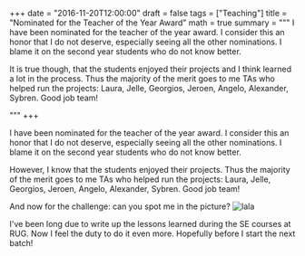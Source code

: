 +++
date = "2016-11-20T12:00:00"
draft = false
tags = ["Teaching"]
title = "Nominated for the Teacher of the Year Award"
math = true
summary = """
I have been nominated for the teacher of the year award. 
I consider this an honor that I do not deserve, especially
seeing all the other nominations. I blame it on the second 
year students who do not know better. 

It is true though, that the students enjoyed their projects
and I think learned a lot in the process. Thus the majority 
of the merit goes to me TAs who helped run the projects: 
Laura, Jelle, Georgios, Jeroen, Angelo, 
Alexander, Sybren. Good job team!


<!-- 
And now for the challenge: can you spot me in the picture? 
![lala](/img/teacher.jpg) -->

"""
+++

I have been nominated for the teacher of the year award. 
I consider this an honor that I do not deserve, especially
seeing all the other nominations. I blame it on the second 
year students who do not know better. 

However, I know that the students enjoyed their 
projects. Thus the majority of the merit goes to me TAs who
helped run the projects: Laura, Jelle, Georgios, Jeroen, Angelo, 
Alexander, Sybren. Good job team!

And now for the challenge: can you spot me in the picture? 
![lala](/img/teacher.jpg)

I've been long due to write up the lessons learned during 
the SE courses at RUG. Now I feel the duty to do it even more. 
Hopefully before I start the next batch!